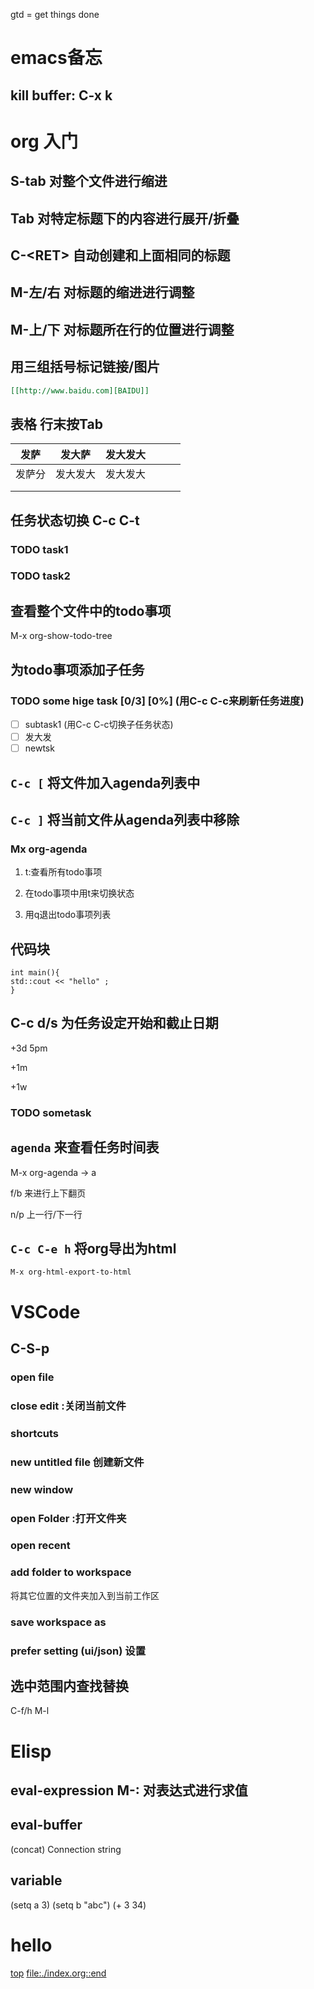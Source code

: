 <span id="top"></span>

gtd = get things done

# emacs备忘

## kill buffer: C-x k

### 

# org 入门

## S-tab 对整个文件进行缩进

## Tab 对特定标题下的内容进行展开/折叠

## C-\<RET\> 自动创建和上面相同的标题

## M-左/右 对标题的缩进进行调整

## M-上/下 对标题所在行的位置进行调整

## 用三组括号标记链接/图片

``` org
[[http://www.baidu.com][BAIDU]]
```

## 表格 行末按Tab

| 发萨  | 发大萨  | 发大发大 |     |     |     |
| --- | ---- | ---- | --- | --- | --- |
| 发萨分 | 发大发大 | 发大发大 |     |     |     |
|     |      |      |     |     |     |
|     |      |      |     |     |     |

## 任务状态切换 C-c C-t

### <span class="todo TODO">TODO</span> task1

### <span class="todo TODO">TODO</span> task2

## 查看整个文件中的todo事项

M-x org-show-todo-tree

## 为todo事项添加子任务

### <span class="todo TODO">TODO</span> some hige task \[0/3\] \[0%\] (用C-c C-c来刷新任务进度)

- [ ] subtask1 (用C-c C-c切换子任务状态)
- [ ] 发大发
- [ ] newtsk

## `C-c [` 将文件加入agenda列表中

## `C-c ]` 将当前文件从agenda列表中移除

### Mx org-agenda

1.  t:查看所有todo事项

2.  在todo事项中用t来切换状态

3.  用q退出todo事项列表

## 代码块

    int main(){
    std::cout << "hello" ;
    }

## C-c d/s 为任务设定开始和截止日期

+3d 5pm

+1m

+1w

### <span class="todo TODO">TODO</span> sometask

## `agenda` 来查看任务时间表

M-x org-agenda -\> a

f/b 来进行上下翻页

n/p 上一行/下一行

## `C-c C-e h` 将org导出为html

`M-x org-html-export-to-html`

# VSCode

## C-S-p

### open file

### close edit :关闭当前文件

### shortcuts

### new untitled file 创建新文件

### new window

### open Folder :打开文件夹

### open recent

### add folder to workspace

将其它位置的文件夹加入到当前工作区

### save workspace as

### prefer setting (ui/json) 设置

## 选中范围内查找替换

C-f/h M-l

## 

# Elisp

## eval-expression M-: 对表达式进行求值

## eval-buffer

(concat) Connection string

## variable

(setq a 3) (setq b "abc") (+ 3 34)

# hello <span id="hello"></span>

[top](#top) [file:./index.org::end](./index.org::end)
